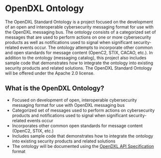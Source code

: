 # OpenDXL Ontology

The OpenDXL Standard Ontology is a project focused on the development of an open and interoperable cybersecurity messaging format for use with the OpenDXL messaging bus. The ontology consists of a categorized set of messages that are used to perform actions on one or more cybersecurity products as well as notifications used to signal when significant security-related events occur. The ontology attempts to incorporate other common and open standards for message content (OpenC2, STIX, CACAO, etc.). In addition to the ontology (messaging catalog), this project also includes sample code that demonstrates how to integrate the ontology into existing security products and related solutions. The OpenDXL Standard Ontology will be offered under the Apache 2.0 license.

## What is the OpenDXL Ontology?
* Focused on development of open, interoperable cybersecurity messaging format for use with OpenDXL messaging bus
* Categorized set of messages used to perform actions on cybersecurity products and notifications used to signal when significant security-related events occur
* Incorporates other common open standards for message content (OpenC2, STIX, etc.)
* Includes sample code that demonstrates how to integrate the ontology into existing security products and related solutions
* The ontology will be documented using the [OpenDXL API Specification](https://github.com/opendxl/opendxl-api-specification) format

